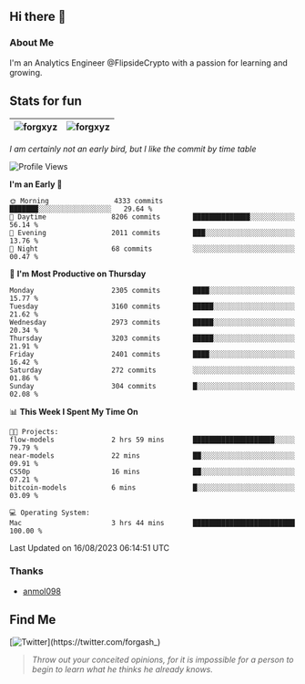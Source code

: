 ## Hi there 👋

### About Me

I'm an Analytics Engineer @FlipsideCrypto with a passion for learning and growing.
  
## Stats for fun

| <img align="center" src="https://github-readme-streak-stats.herokuapp.com/?user=forgxyz&theme=tokyonight" alt="forgxyz" /> | <img align="center" src="https://github-readme-stats.vercel.app/api?username=forgxyz&theme=tokyonight&show_icons=true" alt="forgxyz" /> |
| ------------- |------------- |

*I am certainly not an early bird, but I like the commit by time table*  

<!--START_SECTION:waka-->
![Profile Views](http://img.shields.io/badge/Profile%20Views-0-blue)

**I'm an Early 🐤** 

```text
🌞 Morning                4333 commits        ███████░░░░░░░░░░░░░░░░░░   29.64 % 
🌆 Daytime                8206 commits        ██████████████░░░░░░░░░░░   56.14 % 
🌃 Evening                2011 commits        ███░░░░░░░░░░░░░░░░░░░░░░   13.76 % 
🌙 Night                  68 commits          ░░░░░░░░░░░░░░░░░░░░░░░░░   00.47 % 
```
📅 **I'm Most Productive on Thursday** 

```text
Monday                   2305 commits        ████░░░░░░░░░░░░░░░░░░░░░   15.77 % 
Tuesday                  3160 commits        █████░░░░░░░░░░░░░░░░░░░░   21.62 % 
Wednesday                2973 commits        █████░░░░░░░░░░░░░░░░░░░░   20.34 % 
Thursday                 3203 commits        █████░░░░░░░░░░░░░░░░░░░░   21.91 % 
Friday                   2401 commits        ████░░░░░░░░░░░░░░░░░░░░░   16.42 % 
Saturday                 272 commits         ░░░░░░░░░░░░░░░░░░░░░░░░░   01.86 % 
Sunday                   304 commits         █░░░░░░░░░░░░░░░░░░░░░░░░   02.08 % 
```


📊 **This Week I Spent My Time On** 

```text
🐱‍💻 Projects: 
flow-models              2 hrs 59 mins       ████████████████████░░░░░   79.79 % 
near-models              22 mins             ██░░░░░░░░░░░░░░░░░░░░░░░   09.91 % 
CS50p                    16 mins             ██░░░░░░░░░░░░░░░░░░░░░░░   07.21 % 
bitcoin-models           6 mins              █░░░░░░░░░░░░░░░░░░░░░░░░   03.09 % 

💻 Operating System: 
Mac                      3 hrs 44 mins       █████████████████████████   100.00 % 
```


 Last Updated on 16/08/2023 06:14:51 UTC
<!--END_SECTION:waka-->

### Thanks
 - [anmol098](https://github.com/anmol098/waka-readme-stats/)
  
## Find Me
[![Twitter](https://img.shields.io/twitter/url/https/twitter.com/forgash_.svg?style=social&label=Follow%20%40forgash_)](https://twitter.com/forgash_)


> *Throw out your conceited opinions, for it is impossible for a person to begin to learn what he thinks he already knows.* 

